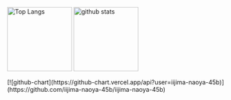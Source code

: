   <img alt="Top Langs" height="150px" src="https://github-readme-stats.vercel.app/api/top-langs/?username=tomo1227&layout=compact&count_private=true&show_icons=true&theme=tokyonight" />
  <img alt="github stats" height="150px" src="https://github-readme-stats.vercel.app/api?username=tomo1227&count_private=true&show_icons=true&show_icons=true&theme=tokyonight" />
</p>
[![github-chart](https://github-chart.vercel.app/api?user=iijima-naoya-45b)](https://github.com/iijima-naoya-45b/iijima-naoya-45b)

